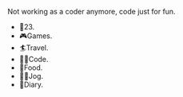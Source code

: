 Not working as a coder anymore, code just for fun.

- 👦23.
- 🎮Games.
- 🏄‍Travel.
- 👨‍💻Code.
- 🍖Food.
- 🏃‍♂️Jog.
- 📖Diary.



